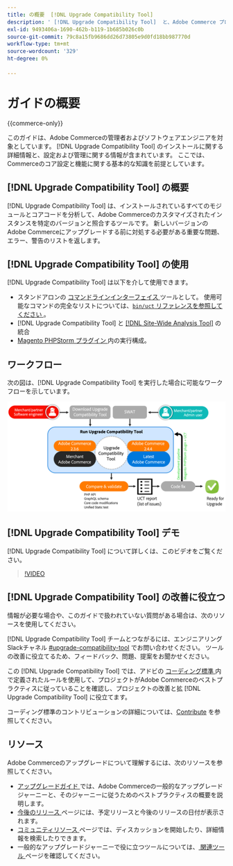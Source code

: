 ```yaml
---
title: の概要  [!DNL Upgrade Compatibility Tool]
description: ' [!DNL Upgrade Compatibility Tool]  と、Adobe Commerce プロジェクトに役立つ方法について説明します。'
exl-id: 9493406a-1690-462b-b119-1b685b026c0b
source-git-commit: 79c8a15fb9686dd26d73805e9d0fd18bb987770d
workflow-type: tm+mt
source-wordcount: '329'
ht-degree: 0%

---
```


# ガイドの概要

{{commerce-only}}

このガイドは、Adobe Commerceの管理者およびソフトウェアエンジニアを対象としています。 [!DNL Upgrade Compatibility Tool] のインストールに関する詳細情報と、設定および管理に関する情報が含まれています。 ここでは、Commerceのコア設定と機能に関する基本的な知識を前提としています。

## [!DNL Upgrade Compatibility Tool] の概要

[!DNL Upgrade Compatibility Tool] は、インストールされているすべてのモジュールとコアコードを分析して、Adobe Commerceのカスタマイズされたインスタンスを特定のバージョンと照合するツールです。 新しいバージョンのAdobe Commerceにアップグレードする前に対処する必要がある重要な問題、エラー、警告のリストを返します。

## [!DNL Upgrade Compatibility Tool] の使用

[!DNL Upgrade Compatibility Tool] は以下を介して使用できます。

- スタンドアロンの [ コマンドラインインターフェイス ](../upgrade-compatibility-tool/run.md) ツールとして。 使用可能なコマンドの完全なリストについては、[`bin/uct` リファレンスを参照してください ](../../tools/reference/uct.md)。
- [!DNL Upgrade Compatibility Tool] と [[!DNL Site-Wide Analysis Tool]](../upgrade-compatibility-tool/integrate-analysis-tool.md) の統合
- [Magento PHPStorm プラグイン ](../upgrade-compatibility-tool/run-configuration-phpstorm-plugin.md) 内の実行構成。

## ワークフロー

次の図は、[!DNL Upgrade Compatibility Tool] を実行した場合に可能なワークフローを示しています。

![[!DNL Upgrade Compatibility Tool] 図 ](../../assets/upgrade-guide/uct-diagram-v5.png)

## [!DNL Upgrade Compatibility Tool] デモ

[!DNL Upgrade Compatibility Tool] について詳しくは、このビデオをご覧ください。

>[!VIDEO](https://video.tv.adobe.com/v/341245?quality=12)

## [!DNL Upgrade Compatibility Tool] の改善に役立つ

情報が必要な場合や、このガイドで扱われていない質問がある場合は、次のリソースを使用してください。

[!DNL Upgrade Compatibility Tool] チームとつながるには、エンジニアリングSlackチャネル [#upgrade-compatibility-tool](https://magentocommeng.slack.com/archives/C019Y143U9F) でお問い合わせください。 ツールの改善に役立てるため、フィードバック、問題、提案をお聞かせください。

この [!DNL Upgrade Compatibility Tool] では、アドビの [ コーディング標準 ](https://developer.adobe.com/commerce/php/coding-standards/) 内で定義されたルールを使用して、プロジェクトがAdobe Commerceのベストプラクティスに従っていることを確認し、プロジェクトの改善と拡 [!DNL Upgrade Compatibility Tool] に役立てます。

コーディング標準のコントリビューションの詳細については、[Contribute](https://developer.adobe.com/commerce/php/coding-standards/contributing/) を参照してください。

## リソース

Adobe Commerceのアップグレードについて理解するには、次のリソースを参照してください。

- [ アップグレードガイド ](../overview.md) では、Adobe Commerceの一般的なアップグレードジャーニーと、そのジャーニーに従うためのベストプラクティスの概要を説明します。
- [ 今後のリリース ](https://experienceleague.adobe.com/en/docs/commerce-operations/release/planning/schedule) ページには、予定リリースと今後のリリースの日付が表示されます。
- [ コミュニティリソース ](https://developer.adobe.com/commerce/contributor/community/) ページでは、ディスカッションを開始したり、詳細情報を検索したりできます。
- 一般的なアップグレードジャーニーで役に立つツールについては、[ 関連ツール ](../upgrade-compatibility-tool/related-tools.md) ページを確認してください。
